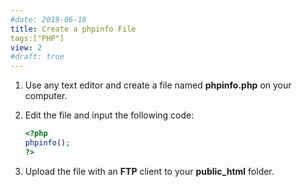 ```yaml
---
#date: 2019-06-18
title: Create a phpinfo File
tags:["PHP"]
view: 2
#draft: true
---
```

1. Use any text editor and create a file named **phpinfo.php** on your computer.

2. Edit the file and input the following code:

   ```php
   <?php
   phpinfo();
   ?>
   ```

3. Upload the file with an **FTP** client to your **public_html** folder.